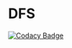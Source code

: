 # DFS

[![Codacy Badge](https://api.codacy.com/project/badge/Grade/ebc0374133db4470b73d3eae7b3e3694)](https://app.codacy.com/gh/JasonEAshworth/DFS?utm_source=github.com&utm_medium=referral&utm_content=JasonEAshworth/DFS&utm_campaign=Badge_Grade_Settings)
